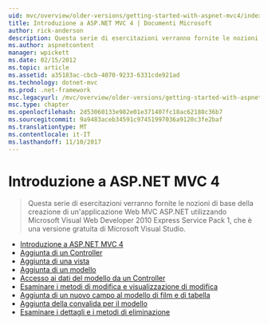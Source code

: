 ```yaml
---
uid: mvc/overview/older-versions/getting-started-with-aspnet-mvc4/index
title: Introduzione a ASP.NET MVC 4 | Documenti Microsoft
author: rick-anderson
description: Questa serie di esercitazioni verranno fornite le nozioni di base della creazione di un'applicazione Web MVC ASP.NET utilizzando Microsoft Visual Web Developer 2010 Express Service Pack 1, w...
ms.author: aspnetcontent
manager: wpickett
ms.date: 02/15/2012
ms.topic: article
ms.assetid: a35183ac-cbcb-4070-9233-6331cde921ad
ms.technology: dotnet-mvc
ms.prod: .net-framework
msc.legacyurl: /mvc/overview/older-versions/getting-started-with-aspnet-mvc4
msc.type: chapter
ms.openlocfilehash: 2d53060133e982e01e371407fc18ac62188c36b7
ms.sourcegitcommit: 9a9483aceb34591c97451997036a9120c3fe2baf
ms.translationtype: MT
ms.contentlocale: it-IT
ms.lasthandoff: 11/10/2017
---
```

<a name="getting-started-with-aspnet-mvc-4"></a>Introduzione a ASP.NET MVC 4
====================
> Questa serie di esercitazioni verranno fornite le nozioni di base della creazione di un'applicazione Web MVC ASP.NET utilizzando Microsoft Visual Web Developer 2010 Express Service Pack 1, che è una versione gratuita di Microsoft Visual Studio.


- [Introduzione a ASP.NET MVC 4](intro-to-aspnet-mvc-4.md)
- [Aggiunta di un Controller](adding-a-controller.md)
- [Aggiunta di una vista](adding-a-view.md)
- [Aggiunta di un modello](adding-a-model.md)
- [Accesso ai dati del modello da un Controller](accessing-your-models-data-from-a-controller.md)
- [Esaminare i metodi di modifica e visualizzazione di modifica](examining-the-edit-methods-and-edit-view.md)
- [Aggiunta di un nuovo campo al modello di film e di tabella](adding-a-new-field-to-the-movie-model-and-table.md)
- [Aggiunta della convalida per il modello](adding-validation-to-the-model.md)
- [Esaminare i dettagli e i metodi di eliminazione](examining-the-details-and-delete-methods.md)
